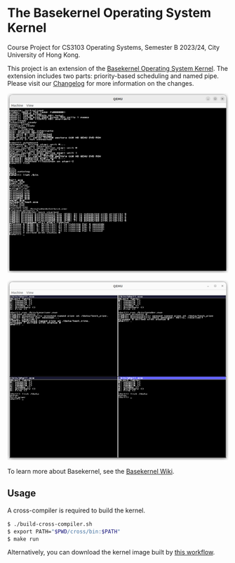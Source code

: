 # The Basekernel Operating System Kernel

Course Project for CS3103 Operating Systems, Semester B 2023/24, City University of Hong Kong.

This project is an extension of the [Basekernel Operating System Kernel](https://github.com/dthain/basekernel). The extension includes two parts: priority-based scheduling and named pipe. Please visit our [Changelog](CHANGELOG.md) for more information on the changes.

![Priority-based scheduling](./screenshots/scheduler_test.png)

![Named pipe](./screenshots/named_pipe_test.png)

To learn more about Basekernel, see the [Basekernel Wiki](https://github.com/dthain/basekernel/wiki).

## Usage

A cross-compiler is required to build the kernel.

```bash
$ ./build-cross-compiler.sh
$ export PATH="$PWD/cross/bin:$PATH"
$ make run
```

Alternatively, you can download the kernel image built by [this workflow](https://github.com/Soohti/CS3103-Project/actions/runs/8772196800).